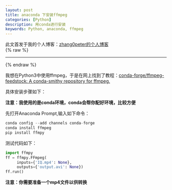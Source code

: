 ```yaml
---
layout: post
title: anaconda 下安装ffmpeg
categories: [Python]
description: 用conda进行安装
keywords: Python, anaconda, ffmpeg
---
```


此文首发于我的个人博客：[zhang0peter的个人博客](https://zhang0peter.com)         
{% raw %}
***          
{% endraw %}


我想在Python3中使用ffmpeg，于是在网上找到了教程：[conda-forge/ffmpeg-feedstock: A conda-smithy repository for ffmpeg.](https://github.com/conda-forge/ffmpeg-feedstock) 

具体安装步骤如下：


**注意：我使用的是conda环境，conda会帮你配好环境，比较方便**


先打开Anaconda Prompt,输入如下命令：
```js
conda config --add channels conda-forge
conda install ffmpeg
pip install ffmpy
```
测试代码如下：
```python
import ffmpy
ff = ffmpy.FFmpeg(
     inputs={'IQ.mp4': None},
     outputs={'output.avi': None})
ff.run()
```
**注意：你需要准备一个mp4文件以供转换**